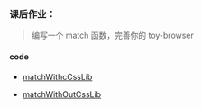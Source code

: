 ### 课后作业：

> 编写一个 match 函数，完善你的 toy-browser

#### code
- [matchWithcCssLib](./matchSelector.js)

- [matchWithOutCssLib](./matchSelector.js)
